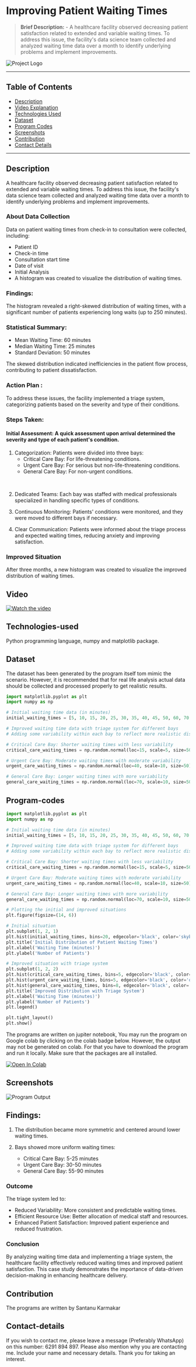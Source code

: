 # Improving Patient Waiting Times
> **Brief Description:** - A healthcare facility observed decreasing patient satisfaction related to extended and variable waiting times. To address this issue, the facility's data science team collected and analyzed waiting time data over a month to identify underlying problems and implement improvements.
> 
![Project Logo](EDACharts.jpg)

---

## Table of Contents

- [Description](#description)
- [Video Explanation](#video)
- [Technologies Used](#technologies-used)
- [Dataset](#dataset)
- [Program Codes ](#program-codes)
- [Screenshots](#screenshots)
- [Contribution](#contributipn)
- [Contact Details](#contact-details)

---

## Description

A healthcare facility observed decreasing patient satisfaction related to extended and variable waiting times. To address this issue, the facility's data science team collected and analyzed waiting time data over a month to identify underlying problems and implement improvements.

### About Data Collection
Data on patient waiting times from check-in to consultation were collected, including:

- Patient ID
- Check-in time
- Consultation start time
- Date of visit
- Initial Analysis
- A histogram was created to visualize the distribution of waiting times.

### Findings:

The histogram revealed a right-skewed distribution of waiting times, with a significant number of patients experiencing long waits (up to 250 minutes).

### Statistical Summary:
- Mean Waiting Time: 60 minutes
- Median Waiting Time: 25 minutes
- Standard Deviation: 50 minutes

The skewed distribution indicated inefficiencies in the patient flow process, contributing to patient dissatisfaction.

### Action Plan :
To address these issues, the facility implemented a triage system, categorizing patients based on the severity and type of their conditions.

### Steps Taken:

#### Initial Assessment: A quick assessment upon arrival determined the severity and type of each patient's condition.
1. Categorization: Patients were divided into three bays:
   - Critical Care Bay: For life-threatening conditions.
   - Urgent Care Bay: For serious but non-life-threatening conditions.
   - General Care Bay: For non-urgent conditions. 
<br>
   
2. Dedicated Teams: Each bay was staffed with medical professionals specialized in handling specific types of conditions.

3. Continuous Monitoring: Patients' conditions were monitored, and they were moved to different bays if necessary.

4. Clear Communication: Patients were informed about the triage process and expected waiting times, reducing anxiety and improving satisfaction.

### Improved Situation
After three months, a new histogram was created to visualize the improved distribution of waiting times.

## Video

[![Watch the video](https://img.youtube.com/vi/1EkTVx3xw9o/hqdefault.jpg)](https://www.youtube.com/watch?v=1EkTVx3xw9o) 

## Technologies-used

Python programming language, numpy and matplotlib package.

## Dataset

The dataset has been generated by the program itself tom mimic the scenario. However, it is recommended that for real life analysis actual data should be collected and processed properly to get realistic results.

```python
import matplotlib.pyplot as plt
import numpy as np

# Initial waiting time data (in minutes)
initial_waiting_times = [5, 10, 15, 20, 25, 30, 35, 40, 45, 50, 60, 70, 80, 90, 120, 150, 200, 250]

# Improved waiting time data with triage system for different bays
# Adding some variability within each bay to reflect more realistic distributions

# Critical Care Bay: Shorter waiting times with less variability
critical_care_waiting_times = np.random.normal(loc=15, scale=5, size=50).clip(min=5, max=25)

# Urgent Care Bay: Moderate waiting times with moderate variability
urgent_care_waiting_times = np.random.normal(loc=40, scale=10, size=50).clip(min=30, max=50)

# General Care Bay: Longer waiting times with more variability
general_care_waiting_times = np.random.normal(loc=70, scale=10, size=50).clip(min=55, max=90)
```

## Program-codes

```python
import matplotlib.pyplot as plt
import numpy as np

# Initial waiting time data (in minutes)
initial_waiting_times = [5, 10, 15, 20, 25, 30, 35, 40, 45, 50, 60, 70, 80, 90, 120, 150, 200, 250]

# Improved waiting time data with triage system for different bays
# Adding some variability within each bay to reflect more realistic distributions

# Critical Care Bay: Shorter waiting times with less variability
critical_care_waiting_times = np.random.normal(loc=15, scale=5, size=50).clip(min=5, max=25)

# Urgent Care Bay: Moderate waiting times with moderate variability
urgent_care_waiting_times = np.random.normal(loc=40, scale=10, size=50).clip(min=30, max=50)

# General Care Bay: Longer waiting times with more variability
general_care_waiting_times = np.random.normal(loc=70, scale=10, size=50).clip(min=55, max=90)

# Plotting the initial and improved situations
plt.figure(figsize=(14, 6))

# Initial situation
plt.subplot(1, 2, 1)
plt.hist(initial_waiting_times, bins=20, edgecolor='black', color='skyblue')
plt.title('Initial Distribution of Patient Waiting Times')
plt.xlabel('Waiting Time (minutes)')
plt.ylabel('Number of Patients')

# Improved situation with triage system
plt.subplot(1, 2, 2)
plt.hist(critical_care_waiting_times, bins=5, edgecolor='black', color='red', alpha=0.7, label='Critical Care Bay')
plt.hist(urgent_care_waiting_times, bins=5, edgecolor='black', color='orange', alpha=0.7, label='Urgent Care Bay')
plt.hist(general_care_waiting_times, bins=8, edgecolor='black', color='green', alpha=0.7, label='General Care Bay')
plt.title('Improved Distribution with Triage System')
plt.xlabel('Waiting Time (minutes)')
plt.ylabel('Number of Patients')
plt.legend()

plt.tight_layout()
plt.show()
```

The programs are written on jupiter notebook, You may run the program on Google colab by clicking on the colab badge below. However, the output may not be generated on colab. For that you have to download the program and run it locally. Make sure that the packages are all installed.

[![Open In Colab](https://colab.research.google.com/assets/colab-badge.svg)](https://colab.research.google.com/github/fromsantanu/Project12-STM-Improving-Patient-Waiting-Times/blob/main/Project12-STM-Improving-Patient-Waiting-Times.ipynb)

## Screenshots

![Program Output](output.png)

## Findings:

1. The distribution became more symmetric and centered around lower waiting times.

2. Bays showed more uniform waiting times:
   - Critical Care Bay: 5-25 minutes
   - Urgent Care Bay: 30-50 minutes
   - General Care Bay: 55-90 minutes

### Outcome
The triage system led to:

- Reduced Variability: More consistent and predictable waiting times.
- Efficient Resource Use: Better allocation of medical staff and resources.
- Enhanced Patient Satisfaction: Improved patient experience and reduced frustration.

### Conclusion
By analyzing waiting time data and implementing a triage system, the healthcare facility effectively reduced waiting times and improved patient satisfaction. This case study demonstrates the importance of data-driven decision-making in enhancing healthcare delivery.

## Contribution

The programs are written by Santanu Karmakar

## Contact-details

If you wish to contact me, please leave a message (Preferably WhatsApp) on this number: 6291 894 897.
Please also mention why you are contacting me. Include your name and necessary details.
Thank you for taking an interest.
